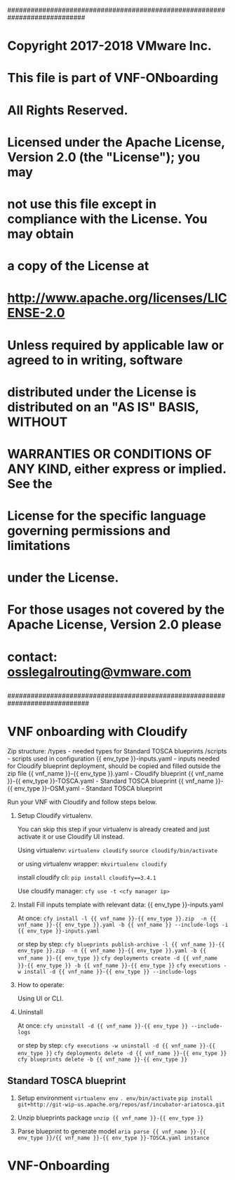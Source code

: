 ############################################################################
##
# Copyright 2017-2018 VMware Inc.
# This file is part of VNF-ONboarding
# All Rights Reserved.
#
# Licensed under the Apache License, Version 2.0 (the "License"); you may
# not use this file except in compliance with the License. You may obtain
# a copy of the License at
#
#         http://www.apache.org/licenses/LICENSE-2.0
#
# Unless required by applicable law or agreed to in writing, software
# distributed under the License is distributed on an "AS IS" BASIS, WITHOUT
# WARRANTIES OR CONDITIONS OF ANY KIND, either express or implied. See the
# License for the specific language governing permissions and limitations
# under the License.
#
# For those usages not covered by the Apache License, Version 2.0 please
# contact:  osslegalrouting@vmware.com
 
##
 
#############################################################################




VNF onboarding with Cloudify
============================

Zip structure:
/types - needed types for Standard TOSCA blueprints
/scripts - scripts used in configuration
{{ env_type }}-inputs.yaml - inputs needed for Cloudify blueprint deployment, should be copied and filled outside the zip file 
{{ vnf_name }}-{{ env_type }}.yaml - Cloudify blueprint
{{ vnf_name }}-{{ env_type }}-TOSCA.yaml - Standard TOSCA blueprint
{{ vnf_name }}-{{ env_type }}-OSM.yaml - Standard TOSCA blueprint


Run your VNF with Cloudify and follow steps below.

1. Setup Cloudify virtualenv.
   
    You can skip this step if your virtualenv is already created and just activate it or use Cloudify UI instead.
    
    Using virtualenv:
    `virtualenv cloudify`
    `source cloudify/bin/activate`
    
    or using virtualenv wrapper:
    `mkvirtualenv cloudify`
    
    install cloudify cli:
    `pip install cloudify==3.4.1`
    
    Use cloudify manager:
    `cfy use -t <cfy manager ip>`

2. Install
    Fill inputs template with relevant data: {{ env_type }}-inputs.yaml
    
    At once:
    `cfy install -l {{ vnf_name }}-{{ env_type }}.zip  -n {{ vnf_name }}-{{ env_type }}.yaml -b {{ vnf_name }} --include-logs -i {{ env_type }}-inputs.yaml`
    
    or step by step:
    `cfy blueprints publish-archive -l {{ vnf_name }}-{{ env_type }}.zip  -n {{ vnf_name }}-{{ env_type }}.yaml -b {{ vnf_name }}-{{ env_type }}`
    `cfy deployments create -d {{ vnf_name }}-{{ env_type }} -b {{ vnf_name }}-{{ env_type }}`
    `cfy executions -w install -d {{ vnf_name }}-{{ env_type }} --include-logs`

3. How to operate:

    Using UI or CLI. <information>
   
4. Uninstall 

    At once:
    `cfy uninstall -d {{ vnf_name }}-{{ env_type }} --include-logs`
    
    or step by step:
    `cfy executions -w uninstall -d {{ vnf_name }}-{{ env_type }}`
    `cfy deployments delete -d {{ vnf_name }}-{{ env_type }}`
    `cfy blueprints delete -b {{ vnf_name }}-{{ env_type }}`


Standard TOSCA blueprint
------------------------

1. Setup environment
   `virtualenv env`
   `. env/bin/activate`
   `pip install git+http://git-wip-us.apache.org/repos/asf/incubator-ariatosca.git`

2. Unzip blueprints package
   `unzip {{ vnf_name }}-{{ env_type }}`

3. Parse blueprint to generate model
   `aria parse {{ vnf_name }}-{{ env_type }}/{{ vnf_name }}-{{ env_type }}-TOSCA.yaml instance`
# VNF-Onboarding
